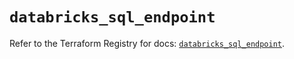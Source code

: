 # `databricks_sql_endpoint`

Refer to the Terraform Registry for docs: [`databricks_sql_endpoint`](https://registry.terraform.io/providers/databricks/databricks/1.57.0/docs/resources/sql_endpoint).
